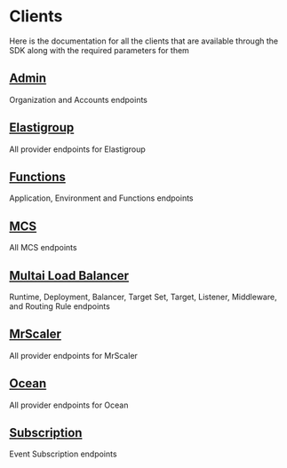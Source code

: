 # Clients

Here is the documentation for all the clients that are available through the SDK along with the required parameters for them

## [Admin](./admin/)
Organization and Accounts endpoints

## [Elastigroup](./elastigroup/)
All provider endpoints for Elastigroup

## [Functions](./functions/)
Application, Environment and Functions endpoints

## [MCS](./mcs/)
All MCS endpoints

## [Multai Load Balancer](./mlb/)
Runtime, Deployment, Balancer, Target Set, Target, Listener, Middleware, and Routing Rule endpoints

## [MrScaler](./mrscaler/)
All provider endpoints for MrScaler

##  [Ocean](./ocean/)
All provider endpoints for Ocean

## [Subscription](./subscription/)
Event Subscription endpoints